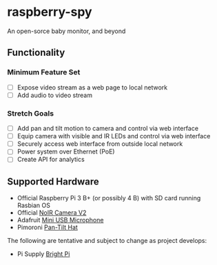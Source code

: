 # raspberry-spy
An open-sorce baby monitor, and beyond


## Functionality

### Minimum Feature Set

- [ ] Expose video stream as a web page to local network
- [ ] Add audio to video stream

### Stretch Goals
- [ ] Add pan and tilt motion to camera and control via web interface
- [ ] Equip camera with visible and IR LEDs and control via web interface
- [ ] Securely access web interface from outside local network
- [ ] Power system over Ethernet (PoE)
- [ ] Create API for analytics

## Supported Hardware

- Official Raspberry Pi 3 B+ (or possibly 4 B) with SD card running Rasbian OS
- Official [NoIR Camera V2](https://www.raspberrypi.org/products/pi-noir-camera-v2)
- Adafruit [Mini USB Microphone](https://thepihut.com/products/adafruit-mini-usb-microphone)
- Pimoroni [Pan-Tilt Hat](https://thepihut.com/products/pan-tilt-hat)

The following are tentative and subject to change as project develops:

- Pi Supply [Bright Pi](https://thepihut.com/products/pi-supply-bright-pi-bright-white-and-ir-camera-light-for-raspberry-pi?variant=20063155093566)



